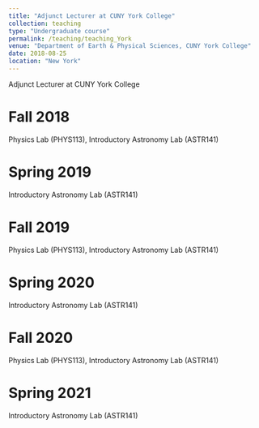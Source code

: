 ```yaml
---
title: "Adjunct Lecturer at CUNY York College"
collection: teaching
type: "Undergraduate course"
permalink: /teaching/teaching_York
venue: "Department of Earth & Physical Sciences, CUNY York College"
date: 2018-08-25
location: "New York"
---
```


Adjunct Lecturer at CUNY York College

Fall 2018
======
Physics Lab (PHYS113), Introductory Astronomy Lab (ASTR141)

Spring 2019
======
Introductory Astronomy Lab (ASTR141)

Fall 2019
======
Physics Lab (PHYS113), Introductory Astronomy Lab (ASTR141)

Spring 2020
======
Introductory Astronomy Lab (ASTR141)

Fall 2020
======
Physics Lab (PHYS113), Introductory Astronomy Lab (ASTR141)

Spring 2021
======
Introductory Astronomy Lab (ASTR141)

